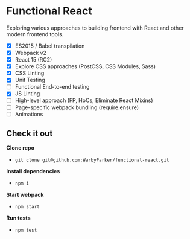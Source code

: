 Functional React
================

Exploring various approaches to building frontend with React and other modern frontend tools.

- [x] ES2015 / Babel transpilation
- [x] Webpack v2
- [x] React 15 (RC2)
- [x] Explore CSS approaches (PostCSS, CSS Modules, Sass)
- [x] CSS Linting
- [x] Unit Testing
- [ ] Functional End-to-end testing
- [x] JS Linting
- [ ] High-level approach (FP, HoCs, Eliminate React Mixins)
- [ ] Page-specific webpack bundling (require.ensure)
- [ ] Animations

## Check it out

**Clone repo**
* `git clone git@github.com:WarbyParker/functional-react.git`

**Install dependencies**
* `npm i`

**Start webpack**
* `npm start`

**Run tests**
* `npm test`
